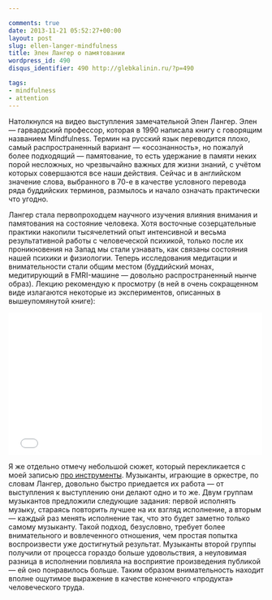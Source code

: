 ```yaml
---

comments: true
date: 2013-11-21 05:52:27+00:00
layout: post
slug: ellen-langer-mindfulness
title: Элен Лангер о памятовании
wordpress_id: 490
disqus_identifier: 490 http://glebkalinin.ru/?p=490

tags:
- mindfulness
- attention
---
```


Натолкнулся на видео выступления замечательной Элен Лангер. Элен — гарвардский профессор, которая в 1990 написала книгу с говорящим названием Mindfulness. Термин на русский язык переводится плохо, самый распространенный вариант — «осознанность», но пожалуй более подходящий — памятование, то есть удержание в памяти неких порой несложных, но чрезвычайно важных для жизни знаний, с учётом которых совершаются все наши действия. Сейчас и в английском значение слова, выбранного в 70-е в качестве условного перевода ряда буддийских терминов, размылось и начало означать практически что угодно. 

Лангер стала первопроходцем научного изучения влияния внимания и памятования на состояние человека. Хотя восточные созерцательные практики накопили тысячелетний опыт интенсивной и весьма результативной работы с человеческой психикой, только после их проникновения на Запад мы стали узнавать, как связаны состояния нашей психики и физиологии. Теперь исследования медитации и внимательности стали общим местом (буддийский монах, медитирующий в FMRI-машине — довольно распространенный нынче образ). Лекцию рекомендую к просмотру  (в ней в очень сокращенном виде излагаются некоторые из экспериментов, описанных в вышеупомянутой книге):

<iframe src="//player.vimeo.com/video/78269999?title=0&amp;byline=0&amp;portrait=0&amp;color=3d96d2" width="500" height="281" frameborder="0" webkitallowfullscreen mozallowfullscreen allowfullscreen></iframe>

Я же отдельно отмечу небольшой сюжет, который перекликается с моей записью <a href="http://glebkalinin.ru/tools/" title="Об инструментах">про инструменты</a>. Музыканты, играющие в оркестре, по словам Лангер, довольно быстро приедается их работа — от выступления к выступлению они делают одно и то же. Двум группам музыкантов предложили следующие задания: первой исполнять музыку, стараясь повторить лучшее на их взгляд исполнение, а вторым — каждый раз менять исполнение так, что это будет заметно только самому музыканту. Такой подход, безусловно, требует более внимательного и вовлеченного отношения, чем простая попытка воспроизвести уже достигнутый результат. Музыканты второй группы получили от процесса гораздо больше удовольствия, а неуловимая разница в исполнении повлияла на восприятие произведения публикой — ей оно понравилось больше. Таким образом внимательность находит вполне ощутимое выражение в качестве конечного «продукта» человеческого труда.